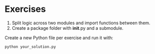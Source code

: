 # Exercises

1. Split logic across two modules and import functions between them.
2. Create a package folder with __init__.py and a submodule.

Create a new Python file per exercise and run it with:
```bash
python your_solution.py
```
